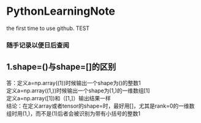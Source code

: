 # PythonLearningNote
the first time to use github.
TEST

### 随手记录以便日后查阅
## 1.shape=()与shape=[]的区别  
  答：定义a=np.array((1))时候输出一个shape为()的整数1  
      定义a=np.array((1,))时候输出一个shape为(1,)的一维数组[1]  
      定义a=np.array([1])和（[1,]）输出结果一样  
      结论：在定义array或者tensor的shape=时，最好用[]，尤其是rank=0的一维数组时用(1,)，而不是(1)后者会被识别为带有小括号的整数1
